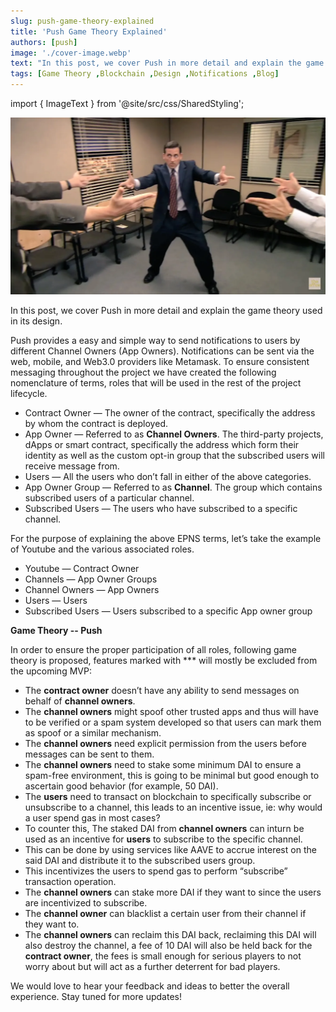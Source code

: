 ```yaml
---
slug: push-game-theory-explained
title: 'Push Game Theory Explained'
authors: [push]
image: './cover-image.webp'
text: "In this post, we cover Push in more detail and explain the game theory used in its design."
tags: [Game Theory ,Blockchain ,Design ,Notifications ,Blog]
---
```

import { ImageText } from '@site/src/css/SharedStyling';

![Cover Image Push Game Theory Explained](./cover-image.webp)
<!--truncate-->

In this post, we cover Push in more detail and explain the game theory used in its design.

Push provides a easy and simple way to send notifications to users by different Channel Owners (App Owners). Notifications can be sent via the web, mobile, and Web3.0 providers like Metamask. To ensure consistent messaging throughout the project we have created the following nomenclature of terms, roles that will be used in the rest of the project lifecycle.


- Contract Owner — The owner of the contract, specifically the address by whom the contract is deployed.
- App Owner — Referred to as <b>Channel Owners</b>. The third-party projects, dApps or smart contract, specifically the address which form their identity as well as the custom opt-in group that the subscribed users will receive message from.
- Users — All the users who don’t fall in either of the above categories.
- App Owner Group — Referred to as <b>Channel</b>. The group which contains subscribed users of a particular channel.
- Subscribed Users — The users who have subscribed to a specific channel.

For the purpose of explaining the above EPNS terms, let’s take the example of Youtube and the various associated roles.

- Youtube — Contract Owner
- Channels — App Owner Groups
- Channel Owners — App Owners
- Users — Users
- Subscribed Users — Users subscribed to a specific App owner group

<b>Game Theory -- Push</b>

In order to ensure the proper participation of all roles, following game theory is proposed, features marked with *** will mostly be excluded from the upcoming MVP:

- The <b>contract owner</b> doesn’t have any ability to send messages on behalf of <b>channel owners</b>.
- The <b>channel owners</b> might spoof other trusted apps and thus will have to be verified or a spam system developed so that users can mark them as spoof or a similar mechanism.
- The <b>channel owners</b> need explicit permission from the users before messages can be sent to them.
- The <b>channel owners</b> need to stake some minimum DAI to ensure a spam-free environment, this is going to be minimal but good enough to ascertain good behavior (for example, 50 DAI).
- The <b>users</b> need to transact on blockchain to specifically subscribe or unsubscribe to a channel, this leads to an incentive issue, ie: why would a user spend gas in most cases?
- To counter this, The staked DAI from <b>channel owners</b> can inturn be used as an incentive for <b>users</b> to subscribe to the specific channel.
- This can be done by using services like AAVE to accrue interest on the said DAI and distribute it to the subscribed users group.
- This incentivizes the users to spend gas to perform “subscribe” transaction operation.
- The <b>channel owners</b> can stake more DAI if they want to since the users are incentivized to subscribe.
- The <b>channel owner</b> can blacklist a certain user from their channel if they want to.
- The <b>channel owners</b> can reclaim this DAI back, reclaiming this DAI will also destroy the channel, a fee of 10 DAI will also be held back for the <b>contract owner</b>, the fees is small enough for serious players to not worry about but will act as a further deterrent for bad players.

We would love to hear your feedback and ideas to better the overall experience. Stay tuned for more updates!

